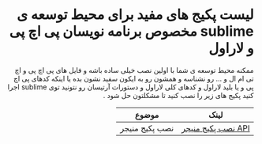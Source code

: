 
<div dir="rtl">


# لیست پکیج های مفید برای محیط توسعه ی sublime مخصوص برنامه نویسان پی اچ پی و لاراول

ممکنه محیط توسعه ی شما با اولین نصب خیلی ساده باشه و فایل های پی اچ پی و اچ تی ام ال و ... رو نشناسه و همشون رو به ایکون سفید نشون بده 
یا اینکه کدهای پی اچ پی و یا بلید لاراول و کدهای کلی لاراول و دستورات آرتیسان رو نتونید توی sublime اجرا کنید 
پکیج های زیر را نصب کنید تا مشکلتون حل شود . 


لینک | موضوع
--- | ---
[API نصب پکیج منیجر](http://packagemanager.com) | نصب پکیج منیجر

</div>

